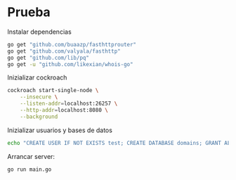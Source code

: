 # Prueba

Instalar dependencias

```bash
go get "github.com/buaazp/fasthttprouter"
go get "github.com/valyala/fasthttp"
go get "github.com/lib/pq"
go get -u "github.com/likexian/whois-go"
```

Inizializar cockroach

```bash
cockroach start-single-node \
    --insecure \
    --listen-addr=localhost:26257 \
    --http-addr=localhost:8080 \
    --background
```

Inizializar usuarios y bases de datos

```bash
echo "CREATE USER IF NOT EXISTS test; CREATE DATABASE domains; GRANT ALL ON DATABASE domains TO test;" | cockroach sql --insecure
```

Arrancar server:

```bash
go run main.go
```
